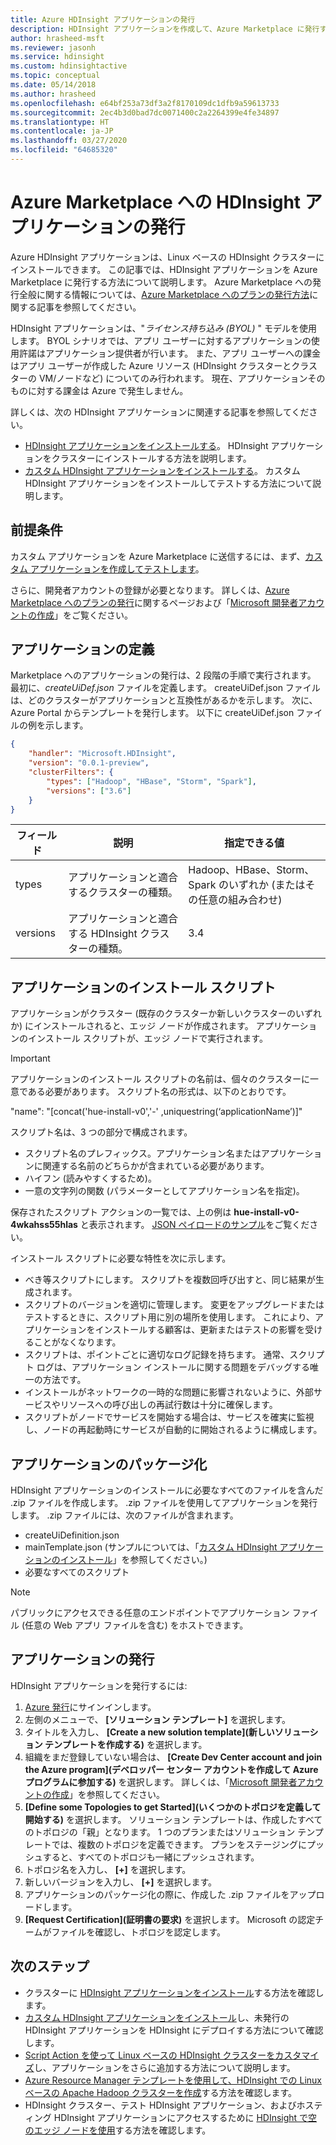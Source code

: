 ```yaml
---
title: Azure HDInsight アプリケーションの発行
description: HDInsight アプリケーションを作成して、Azure Marketplace に発行する方法を説明します。
author: hrasheed-msft
ms.reviewer: jasonh
ms.service: hdinsight
ms.custom: hdinsightactive
ms.topic: conceptual
ms.date: 05/14/2018
ms.author: hrasheed
ms.openlocfilehash: e64bf253a73df3a2f8170109dc1dfb9a59613733
ms.sourcegitcommit: 2ec4b3d0bad7dc0071400c2a2264399e4fe34897
ms.translationtype: HT
ms.contentlocale: ja-JP
ms.lasthandoff: 03/27/2020
ms.locfileid: "64685320"
---
```

# <a name="publish-an-hdinsight-application-in-the-azure-marketplace"></a>Azure Marketplace への HDInsight アプリケーションの発行
Azure HDInsight アプリケーションは、Linux ベースの HDInsight クラスターにインストールできます。 この記事では、HDInsight アプリケーションを Azure Marketplace に発行する方法について説明します。 Azure Marketplace への発行全般に関する情報については、[Azure Marketplace へのプランの発行方法](../marketplace/marketplace-publishers-guide.md)に関する記事を参照してください。

HDInsight アプリケーションは、"*ライセンス持ち込み (BYOL)* " モデルを使用します。 BYOL シナリオでは、アプリ ユーザーに対するアプリケーションの使用許諾はアプリケーション提供者が行います。 また、アプリ ユーザーへの課金はアプリ ユーザーが作成した Azure リソース (HDInsight クラスターとクラスターの VM/ノードなど) についてのみ行われます。 現在、アプリケーションそのものに対する課金は Azure で発生しません。

詳しくは、次の HDInsight アプリケーションに関連する記事を参照してください。

* [HDInsight アプリケーションをインストールする](hdinsight-apps-install-applications.md)。 HDInsight アプリケーションをクラスターにインストールする方法を説明します。
* [カスタム HDInsight アプリケーションをインストールする](hdinsight-apps-install-custom-applications.md)。 カスタム HDInsight アプリケーションをインストールしてテストする方法について説明します。

## <a name="prerequisites"></a>前提条件
カスタム アプリケーションを Azure Marketplace に送信するには、まず、[カスタム アプリケーションを作成してテストします](hdinsight-apps-install-custom-applications.md)。

さらに、開発者アカウントの登録が必要となります。 詳しくは、[Azure Marketplace へのプランの発行](../marketplace/marketplace-publishers-guide.md)に関するページおよび「[Microsoft 開発者アカウントの作成](../marketplace/marketplace-publishers-guide.md)」をご覧ください。

## <a name="define-the-application"></a>アプリケーションの定義
Marketplace へのアプリケーションの発行は、2 段階の手順で実行されます。 最初に、*createUiDef.json* ファイルを定義します。 createUiDef.json ファイルは、どのクラスターがアプリケーションと互換性があるかを示します。 次に、Azure Portal からテンプレートを発行します。 以下に createUiDef.json ファイルの例を示します。

```json
{
    "handler": "Microsoft.HDInsight",
    "version": "0.0.1-preview",
    "clusterFilters": {
        "types": ["Hadoop", "HBase", "Storm", "Spark"],
        "versions": ["3.6"]
    }
}
```

| フィールド | 説明 | 指定できる値 |
| --- | --- | --- |
| types |アプリケーションと適合するクラスターの種類。 |Hadoop、HBase、Storm、Spark のいずれか (またはその任意の組み合わせ) |
| versions |アプリケーションと適合する HDInsight クラスターの種類。 |3.4 |

## <a name="application-installation-script"></a>アプリケーションのインストール スクリプト
アプリケーションがクラスター (既存のクラスターか新しいクラスターのいずれか) にインストールされると、エッジ ノードが作成されます。 アプリケーションのインストール スクリプトが、エッジ ノードで実行されます。

  > [!IMPORTANT]  
  > アプリケーションのインストール スクリプトの名前は、個々のクラスターに一意である必要があります。 スクリプト名の形式は、以下のとおりです。
  > 
  > "name": "[concat('hue-install-v0','-' ,uniquestring(‘applicationName’)]"
  > 
  > スクリプト名は、3 つの部分で構成されます。
  > 
  > * スクリプト名のプレフィックス。アプリケーション名またはアプリケーションに関連する名前のどちらかが含まれている必要があります。
  > * ハイフン (読みやすくするため)。
  > * 一意の文字列の関数 (パラメーターとしてアプリケーション名を指定)。
  > 
  > 保存されたスクリプト アクションの一覧では、上の例は **hue-install-v0-4wkahss55hlas** と表示されます。 [JSON ペイロードのサンプル](https://raw.githubusercontent.com/hdinsight/Iaas-Applications/master/Hue/azuredeploy.json)をご覧ください。
  > 

インストール スクリプトに必要な特性を次に示します。
* べき等スクリプトにします。 スクリプトを複数回呼び出すと、同じ結果が生成されます。
* スクリプトのバージョンを適切に管理します。 変更をアップグレードまたはテストするときに、スクリプト用に別の場所を使用します。 これにより、アプリケーションをインストールする顧客は、更新またはテストの影響を受けることがなくなります。 
* スクリプトは、ポイントごとに適切なログ記録を持ちます。 通常、スクリプト ログは、アプリケーション インストールに関する問題をデバッグする唯一の方法です。
* インストールがネットワークの一時的な問題に影響されないように、外部サービスやリソースへの呼び出しの再試行数は十分に確保します。
* スクリプトがノードでサービスを開始する場合は、サービスを確実に監視し、ノードの再起動時にサービスが自動的に開始されるように構成します。

## <a name="package-the-application"></a>アプリケーションのパッケージ化
HDInsight アプリケーションのインストールに必要なすべてのファイルを含んだ .zip ファイルを作成します。 .zip ファイルを使用してアプリケーションを発行します。 .zip ファイルには、次のファイルが含まれます。

* createUiDefinition.json
* mainTemplate.json (サンプルについては、「[カスタム HDInsight アプリケーションのインストール](hdinsight-apps-install-custom-applications.md)」を参照してください。)
* 必要なすべてのスクリプト

> [!NOTE]  
> パブリックにアクセスできる任意のエンドポイントでアプリケーション ファイル (任意の Web アプリ ファイルを含む) をホストできます。

## <a name="publish-the-application"></a>アプリケーションの発行
HDInsight アプリケーションを発行するには:

1. [Azure 発行](https://publish.windowsazure.com/)にサインインします。
2. 左側のメニューで、 **[ソリューション テンプレート]** を選択します。
3. タイトルを入力し、 **[Create a new solution template]\(新しいソリューション テンプレートを作成する\)** を選択します。
4. 組織をまだ登録していない場合は、 **[Create Dev Center account and join the Azure program]\(デベロッパー センター アカウントを作成して Azure プログラムに参加する\)** を選択します。  詳しくは、「[Microsoft 開発者アカウントの作成](../marketplace/marketplace-publishers-guide.md)」を参照してください。
5. **[Define some Topologies to get Started]\(いくつかのトポロジを定義して開始する\)** を選択します。 ソリューション テンプレートは、作成したすべてのトポロジの「親」となります。 1 つのプランまたはソリューション テンプレートでは、複数のトポロジを定義できます。 プランをステージングにプッシュすると、すべてのトポロジも一緒にプッシュされます。 
6. トポロジ名を入力し、 **[+]** を選択します。
7. 新しいバージョンを入力し、 **[+]** を選択します。
8. アプリケーションのパッケージ化の際に、作成した .zip ファイルをアップロードします。  
9. **[Request Certification]\(証明書の要求\)** を選択します。 Microsoft の認定チームがファイルを確認し、トポロジを認定します。

## <a name="next-steps"></a>次のステップ
* クラスターに [HDInsight アプリケーションをインストール](hdinsight-apps-install-applications.md)する方法を確認します。
* [カスタム HDInsight アプリケーションをインストール](hdinsight-apps-install-custom-applications.md)し、未発行の HDInsight アプリケーションを HDInsight にデプロイする方法について確認します。
* [Script Action を使って Linux ベースの HDInsight クラスターをカスタマイズ](hdinsight-hadoop-customize-cluster-linux.md)し、アプリケーションをさらに追加する方法について説明します。 
* [Azure Resource Manager テンプレートを使用して、HDInsight での Linux ベースの Apache Hadoop クラスターを作成](hdinsight-hadoop-create-linux-clusters-arm-templates.md)する方法を確認します。
* HDInsight クラスター、テスト HDInsight アプリケーション、およびホスティング HDInsight アプリケーションにアクセスするために [HDInsight で空のエッジ ノードを使用](hdinsight-apps-use-edge-node.md)する方法を確認します。

